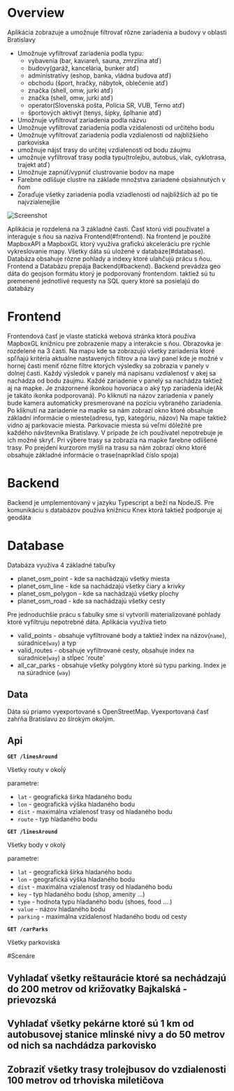 # Overview
Aplikácia zobrazuje a umožnuje filtrovať rôzne zariadenia a budovy v oblasti Bratislavy
 - Umožnuje vyfiltrovať zariadenia podla typu:
    - vybavenia (bar, kaviareň, sauna, zmrzlina atď)
    - budovy(garáž, kancelária, bunker atď)
    - administratívy (eshop, banka, vládna budova atď)
    - obchodu (šport, hračky, nábytok, oblečenie atď)
    - značka (shell, omw, jurki atď)
    - značka (shell, omw, jurki atď)
    - operator(Slovenská pošta, Polícia SR, VUB, Terno atď)
    - športových aktivýt (tenys, šípky, šplhanie atď)
 - Umožnuje vyfiltrovať zariadenia podla názvu
 - Umožnuje vyfiltrovať zariadenia podla vzidalenosti od určitého bodu
 - Umožnuje vyfiltrovať zariadenia podla vzdialenosti od najbližšieho parkoviska
 - umožnuje nájsť trasy do určitej vzdialenosti od bodu záujmu
 - umožnuje vyfiltrovať trasy podla typu(trolejbu, autobus, vlak, cyklotrasa, trajekt atď)
 - Umožnuje zapnúť/vypnúť clustrovanie bodov na mape
 - Farebne odlišuje clustre na základe množstva zariadené obsiahnutých v ňom
 - Zoraďuje všetky zariadenia podla vziadlenosti od najbližších až po tie najvzialenejšie
 
 

![Screenshot](screenshot.png)

Aplikácia je rozdelená na 3 základné časti. Časť ktorú vidí používatel a interaguje s ňou sa nazíva Frontend(#frontend). 
Na frontend je použité MapboxAPI a MapboxGL ktorý využíva grafickú akceleráciu pre rýchle vykreslovanie mapy.
Všetky dáta sú uložené v databáze(#database). Databáza obsahuje rôzne pohlady a indexy ktoré ulahčujú prácu s ňou.
Frontend a Databázu prepája Backend(#backend). Backend prevádza geo dáta do geojson formátu ktorý je podporovaný frontendom. 
taktiež sú tu premenené jednotlivé requesty na SQL query ktoré sa posielajú do databázy

# Frontend

Frontendová časť je vlaste statická webová stránka ktorá používa MapboxGL knižnicu pre zobrazenie mapy a interakcie s ňou.
Obrazovka je rozdelené na 3 časti. Na mapu kde sa zobrazujú všetky zariadenia ktoré spľňajú kritéria aktuálne nastavených filtrov 
a na lavý panel kde je možné v hornej časti meniť rôzne filtre ktorých výsledky sa zobrazia v panely v dolnej časti. 
Každý výsledok v panely má napísanu vzdialenosť v akej sa nachádza od bodu záujmu.
Každé zariadenie v panelý sa nachádza taktiež aj na mapke. Je znázornené ikonkou hovoriaca o aký typ zariadenia ide(Ak je takáto ikonka podporovaná). 
Po kliknutí na názov zariadenia v panely bude kamera automaticky presmerované na pozíciu vybraného zariadenia.
Po kliknutí na zariadenie na mapke sa nám zobrazí okno ktoré obsahuje základní informácie o mieste(adresu, typ, kategóriu, názov)
Na mape taktiež vidno aj parkovacie miesta. Parkovacie miesta sú veľmi dôležité pre každého návštevníka Bratislavy. 
V prípade že ich používatel nepotrebuje je ich možné skryť. 
Pri výbere trasy sa zobrazia na mapke farebne odlíšené trasy. 
Po prejdení kurzorom myšli na trasu sa nám zobrazí okno ktoré obsahuje základné informácie o trase(napríklad číslo spoja)


# Backend
Backend je umplementovaný v jazyku Typescript a beží na NodeJS. Pre komunikáciu s databázov používa knižnicu Knex ktorá taktiež podporuje aj geodáta

# Database

Databáza využíva 4 základné tabuľky
 - planet_osm_point - kde sa nachádzajú všetky miesta
 - planet_osm_line - kde sa nachádzajú všetky čiary a krivky
 - planet_osm_polygon - kde sa nachádzajú všetky plochy
 - planet_osm_road - kde sa nachádzajú všetky cesty

Pre jednoduchšie prácu s ťabulky sme si vytvorili materializované pohlady ktoré vyfiltruju nepotrebné dáta. Aplikácia využíva tieto
 - valid_points - obsahuje vyfiltrované body a taktiež index na názov(`name`), súradnice(`way`) a typ
 - valid_routes - obsahuje vyfiltrované cesty, obsahuje index na súradnice(`way`) a stĺpec 'route'
 - all_car_parks  - obsahuje všetky polygóny ktoré sú typu parking. Index je na súradnice (`way`)

## Data

Dáta sú priamo vyexportované s OpenStreetMap.
Vyexportovaná časť zahŕňa Bratislavu zo širokým okolým.


## Api

**`GET /linesAround`**

Všetky routy v okoĺý
 
 parametre:
- `lat` - geografická šírka hladaného bodu
- `lon` - geografická výška hladaného bodu
- `dist` - maximálna vzialenosť trasy od hladaného bodu
- `route` - typ hladaného bodu
    
**`GET /linesAround`** 

Všetky body v okolý

 parametre:
- `lat` - geografická šírka hladaného bodu
- `lon` - geografická výška hladaného bodu
- `dist` - maximálna vzialenosť trasy od hladaného bodu
- `key` - typ hladaného bodu (shop, amenity ...)
- `type` - hodnota typu hladaného bodu (shoes, food ....)
- `value` - názov hladaného bodu
- `parking` - maximálna vzidalenosť hladaného bodu od cesty

**`GET /carParks`**

Všetky parkoviská

#Scenáre

## Vyhladať všetky reštaurácie ktoré sa nechádzajú do 200 metrov od križovatky Bajkalská - prievozská

## Vyhladať všetky pekárne ktoré sú 1 km od autobusovej stanice mlinské nivy a do 50 metrov od nich sa nachdádza parkovisko

## Zobraziť všetky trasy trolejbusov do vzdialenosti 100 metrov od trhoviska miletičova